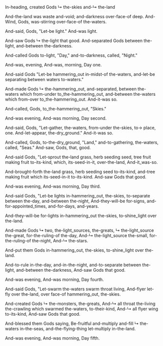 In-heading, created Gods ↳ the-skies and-↳ the-land

And-the-land was waste and-void; 
and-darkness over-face-of deep.
And-Wind, Gods, was-stirring over-face-of the-waters.

And-said, Gods, "Let-be light."
And-was light.

And-saw Gods ↳ the-light that good. 
And-separated Gods between the-light, and-between the-darkness.

And-called Gods to-light, "Day,"
and-to-darkness, called, "Night."

And-was, evening, 
And-was, morning, 
Day one.

And-said Gods "Let-be hammering_out in-midst-of the-waters,
and-let-be separating between waters to-waters."

And-made Gods ↳ the-hammering_out, 
and-separated, between the-waters which from-under to_the-hammering_out, and-between the-waters which from-over to_the-hammering_out. 
And-it-was so.

And-called, Gods, to_the-hammering_out, "Skies."

And-was evening, 
And-was morning, 
Day second.

And-said, Gods, "Let-gather, the-waters, from-under the-skies, to→ place, one.
And-let-appear, the-dry_ground."
And-it-was so.

And-called, Gods, to-the-dry_ground, "Land,"
and-to-gathering, the-waters, called, "Seas."
And-saw, Gods, that, good.

And-said Gods, "Let-sprout the-land grass, herb seeding seed, tree fruit making fruit to-its-kind, which, its-seed-in-it, over-the-land, 
And-it_was-so.

And-brought-forth the-land grass, herb seeding seed to-its-kind, and-tree making fruit which its-seed-in-it to-its-kind. 
And-saw Gods that good.

And-was evening, 
And-was morning, 
Day third.

And-said Gods, "Let-be lights in-hammering_out, the-skies, to-separate between the-day, and-between the-night, 
And-they-will-be for-signs, and-for-appointed_times, and-for-days, and-years.

And-they-will-be for-lights in-hammering_out the-skies, to-shine_light over the-land.

And-made Gods ↳ two, the-light_sources, the-greats, 
↳ the-light_source the-great, for-the-ruling-of the-day, 
And-↳ the-light_source the-small, for-the-ruling-of the-night, 
And-↳ the-stars.

And-put them Gods in-hammering_out, the-skies, to-shine_light over the-land.

And-to-rule in-the-day, and-in-the-night, 
and-to-separate between the-light, and-between the-darkness, 
And-saw Gods that good.

And-was evening, 
And-was morning, 
Day fourth.

And-said Gods, "Let-swarm the-waters swarm throat living, 
And-flyer let-fly over the-land, over face-of hammering_out, the-skies.

And-created Gods ↳ the-monsters, the-greats, 
And-↳ all throat the-living the-crawling which swarmed the-waters, to-their-kind, And-↳ all flyer wing to-its-kind, 
And-saw Gods that good.

And-blessed them Gods saying, Be-fruitful and-multiply and-fill ↳ the-waters in-the-seas, and-the-flying-thing let-multiply in-the-land.

And-was evening, 
And-was morning, 
Day fifth.
